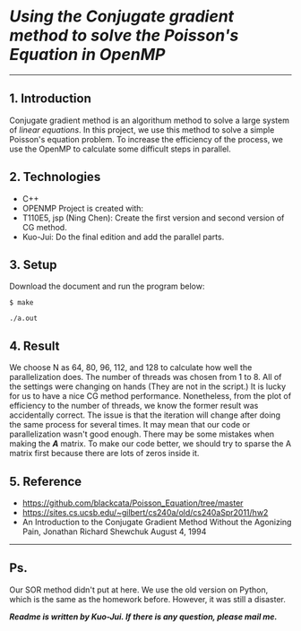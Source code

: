 # *Using the  Conjugate gradient method to solve the Poisson's Equation in OpenMP*
---
## 1. Introduction
Conjugate gradient method is an algorithum method to solve a large system of _linear equations_.
In this project, we use this method to solve a simple Poisson's equation problem. 
To increase the efficiency of the process, we use the OpenMP to calculate some difficult steps in parallel.
## 2. Technologies
* C++
* OPENMP
Project is created with:
* T110E5, jsp (Ning Chen): Create the first version and second version of CG method.
* Kuo-Jui: Do the final edition and add the parallel parts.
## 3. Setup
Download the document and run the program below:

`$ make`

`./a.out`
## 4. Result
We choose N as 64, 80, 96, 112, and 128 to calculate how well the parallelization does. 
The number of threads was chosen from 1 to 8. All of the settings were changing on hands (They are not in the script.)
It is lucky for us to have a nice CG method performance. Nonetheless, from the plot of efficiency to the number of threads, we know the former result was accidentally correct. The issue is that the iteration will change after doing the same process for several times. It may mean that our code or parallelization wasn't good enough. There may be some mistakes when making the **_A_** matrix. To make our code better, we should try to sparse the A matrix first because there are lots of zeros inside it.
## 5. Reference
* https://github.com/blackcata/Poisson_Equation/tree/master
* https://sites.cs.ucsb.edu/~gilbert/cs240a/old/cs240aSpr2011/hw2
* An Introduction to the Conjugate Gradient Method Without the Agonizing Pain, Jonathan Richard Shewchuk
August 4, 1994
____
## Ps.
Our SOR method didn't put at here. We use the old version on Python, which is the same as the homework before. However, it was still a disaster.

**_Readme is written by Kuo-Jui. If there is any question, please mail me._**
